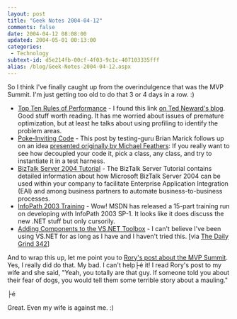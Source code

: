 ```yaml
---
layout: post
title: "Geek Notes 2004-04-12"
comments: false
date: 2004-04-12 08:08:00
updated: 2004-05-01 00:13:00
categories:
 - Technology
subtext-id: d5e214fb-00cf-4f03-9c1c-407103335fff
alias: /blog/Geek-Notes-2004-04-12.aspx
---
```



So I think I've finally caught up from the overindulgence that was the MVP Summit. I'm just getting too old to do that 3 or 4 days in a row. :) 

  * [Top Ten Rules of Performance](http://www.panopticoncentral.net/archive/2004/02/10/270.aspx) - I found this link [on Ted Neward's blog](http://www.neward.net/ted/weblog/index.jsp?date=20040329#1080604471685). Good stuff worth reading. It has me worried about issues of premature optimization, but at least he talks about using profiling to identify the problem areas.
  * [Poke-Inviting Code](http://www.testing.com/cgi-bin/blog/2004/04/05#feathers-coupling) - This post by testing-guru Brian Marick follows up on an idea [presented originally by Michael Feathers](http://www.artima.com/weblogs/viewpost.jsp?thread=42486): If you really want to see how decoupled your code it, pick a class, any class, and try to instantiate it in a test harness.
  * [BizTalk Server 2004 Tutorial](http://www.microsoft.com/downloads/details.aspx?familyid=9c64562c-3fa7-49ba-885e-82213d00776e&displaylang=en) - The BizTalk Server Tutorial contains detailed information about how Microsoft BizTalk Server 2004 can be used within your company to facilitate Enterprise Application Integration (EAI) and among business partners to automate business-to-business processes.
  * [InfoPath 2003 Training](http://msdn.microsoft.com/library/en-us/odc_2003_ta/html/odc_landinfo03_tr.asp) - Wow! MSDN has released a 15-part training run on developing with InfoPath 2003 SP-1. It looks like it does discuss the new .NET stuff but only cursorily.
  * [Adding Components to the VS.NET Toolbox](http://www.interact-sw.co.uk/iangblog/2004/04/06/vstoolbox) - I can't believe I've been using VS.NET for as long as I have and I haven't tried this. [via [The Daily Grind 342](http://www.larkware.com/Articles/TheDailyGrind342.html)]

And to wrap this up, let me point you to [Rory's post about the MVP Summit](http://neopoleon.com/blog/posts/5244.aspx). Yes, I really did do that. My bad. I can't help├é it! I read Rory's post to my wife and she said, "Yeah, you totally are that guy. If someone told you about their fear of dogs, you would tell them some terrible story about a mauling." 

├é 

Great. Even my wife is against me. :) 
